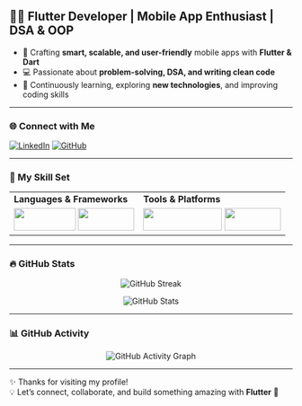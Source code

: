 ## 👨‍💻 Flutter Developer | Mobile App Enthusiast | DSA & OOP

- 📱 Crafting **smart, scalable, and user-friendly** mobile apps with **Flutter & Dart**  
- 💻 Passionate about **problem-solving, DSA, and writing clean code**  
- 🚀 Continuously learning, exploring **new technologies**, and improving coding skills  

---

### 🌐 Connect with Me
[![LinkedIn](https://img.shields.io/badge/-LinkedIn-blue?style=flat-square&logo=LinkedIn&logoColor=white)](https://www.linkedin.com/in/hamza-ashraf-20a40826b)
[![GitHub](https://img.shields.io/badge/-GitHub-black?style=flat-square&logo=github&logoColor=white)](https://github.com/Hamzah660660)

---

### 🧰 My Skill Set
<table>
  <tr>
    <td><b>Languages & Frameworks</b></td>
    <td><b>Tools & Platforms</b></td>
  </tr>
  <tr>
    <td>
      <img src="https://img.shields.io/badge/-Flutter-02569B?style=flat&logo=flutter&logoColor=white" width="110" height="40">
      <img src="https://img.shields.io/badge/-Dart-0175C2?style=flat&logo=dart&logoColor=white" width="100" height="40">
    </td>
    <td>
      <img src="https://img.shields.io/badge/-VS%20Code-007ACC?style=flat&logo=visual-studio-code&logoColor=white" width="140" height="40">
      <img src="https://img.shields.io/badge/-Git-F05032?style=flat&logo=git&logoColor=white" width="100" height="40">
    </td>
  </tr>
</table>

---

### 🔥 GitHub Stats
<p align="center">
  <img src="https://github-readme-streak-stats.herokuapp.com/?user=Hamzah660660&theme=radical&hide_border=true" alt="GitHub Streak">
</p>

<p align="center">
  <img src="https://github-readme-stats.vercel.app/api?username=Hamzah660660&show_icons=true&theme=radical&hide_border=true" alt="GitHub Stats">
</p>

---

### 📊 GitHub Activity
<p align="center">
  <img src="https://github-readme-activity-graph.vercel.app/graph?username=Hamzah660660&theme=react-dark&hide_border=true" alt="GitHub Activity Graph">
</p>

---

✨ Thanks for visiting my profile!  
💡 Let’s connect, collaborate, and build something amazing with **Flutter** 🚀
